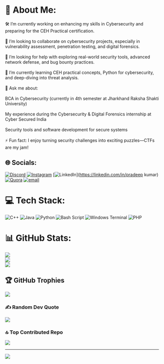 # 💫 About Me:
🛠️ I’m currently working on enhancing my skills in Cybersecurity and preparing for the CEH Practical certification.<br><br>🤝 I’m looking to collaborate on cybersecurity projects, especially in vulnerability assessment, penetration testing, and digital forensics.<br><br>🧠 I’m looking for help with exploring real-world security tools, advanced network defense, and bug bounty practices.<br><br>🌱 I’m currently learning CEH practical concepts, Python for cybersecurity, and deep-diving into threat analysis.<br><br>💬 Ask me about:<br><br>BCA in Cybersecurity (currently in 4th semester at Jharkhand Raksha Shakti University)<br><br>My experience during the Cybersecurity & Digital Forensics internship at Cyber Secured India<br><br>Security tools and software development for secure systems<br><br>⚡ Fun fact: I enjoy turning security challenges into exciting puzzles—CTFs are my jam!


## 🌐 Socials:
[![Discord](https://img.shields.io/badge/Discord-%237289DA.svg?logo=discord&logoColor=white)](https://discord.gg/cipher_rp) [![Instagram](https://img.shields.io/badge/Instagram-%23E4405F.svg?logo=Instagram&logoColor=white)](https://instagram.com/_pradeep_rp) [![LinkedIn](https://img.shields.io/badge/LinkedIn-%230077B5.svg?logo=linkedin&logoColor=white)](https://linkedin.com/in/pradeep kumar) [![Quora](https://img.shields.io/badge/Quora-%23B92B27.svg?logo=Quora&logoColor=white)](https://quora.com/profile/pradeep_kumar) [![email](https://img.shields.io/badge/Email-D14836?logo=gmail&logoColor=white)](mailto:kumarpkk4562@gmail.com) 

# 💻 Tech Stack:
![C++](https://img.shields.io/badge/c++-%2300599C.svg?style=flat&logo=c%2B%2B&logoColor=white) ![Java](https://img.shields.io/badge/java-%23ED8B00.svg?style=flat&logo=openjdk&logoColor=white) ![Python](https://img.shields.io/badge/python-3670A0?style=flat&logo=python&logoColor=ffdd54) ![Bash Script](https://img.shields.io/badge/bash_script-%23121011.svg?style=flat&logo=gnu-bash&logoColor=white) ![Windows Terminal](https://img.shields.io/badge/Windows%20Terminal-%234D4D4D.svg?style=flat&logo=windows-terminal&logoColor=white) ![PHP](https://img.shields.io/badge/php-%23777BB4.svg?style=flat&logo=php&logoColor=white)
# 📊 GitHub Stats:
![](https://github-readme-stats.vercel.app/api?username=cipherpradeep&theme=dark&hide_border=false&include_all_commits=false&count_private=false)<br/>
![](https://nirzak-streak-stats.vercel.app/?user=cipherpradeep&theme=dark&hide_border=false)<br/>
![](https://github-readme-stats.vercel.app/api/top-langs/?username=cipherpradeep&theme=dark&hide_border=false&include_all_commits=false&count_private=false&layout=compact)

## 🏆 GitHub Trophies
![](https://github-profile-trophy.vercel.app/?username=cipherpradeep&theme=default&no-frame=false&no-bg=true&margin-w=4)

### ✍️ Random Dev Quote
![](https://quotes-github-readme.vercel.app/api?type=horizontal&theme=radical)

### 🔝 Top Contributed Repo
![](https://github-contributor-stats.vercel.app/api?username=cipherpradeep&limit=5&theme=dark&combine_all_yearly_contributions=true)

---
[![](https://visitcount.itsvg.in/api?id=cipherpradeep&icon=0&color=0)](https://visitcount.itsvg.in)

<!-- Proudly created with GPRM ( https://gprm.itsvg.in ) -->
